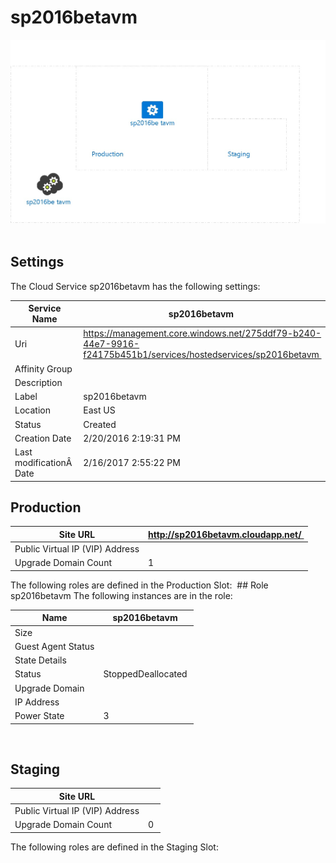 # sp2016betavm 
![alt text](/../assets/3f1fc298dbcd4e2e910e9059000fa35e.jpg) 
## Settings
The Cloud Service sp2016betavm has the following settings: 

| Service Name | sp2016betavm  |
| --- | --- |
| Uri | https://management.core.windows.net/275ddf79-b240-44e7-9916-f24175b451b1/services/hostedservices/sp2016betavm  |
| Affinity Group |   |
| Description |   |
| Label | sp2016betavm  |
| Location | East US  |
| Status | Created  |
| Creation Date | 2/20/2016 2:19:31 PM  |
| Last modificationÂ  Date | 2/16/2017 2:55:22 PM  |


## Production


| Site URL | http://sp2016betavm.cloudapp.net/  |
| --- | --- |
| Public Virtual IP (VIP) Address |   |
| Upgrade Domain Count | 1  |

The following roles are defined in the Production Slot:
 ## Role sp2016betavm
The following instances are in the role:

| Name | sp2016betavm  |
| --- | --- |
| Size |   |
| Guest Agent Status |   |
| State Details |   |
| Status | StoppedDeallocated  |
| Upgrade Domain |   |
| IP Address |   |
| Power State | 3  |

  
## Staging


| Site URL |   |
| --- | --- |
| Public Virtual IP (VIP) Address |   |
| Upgrade Domain Count | 0  |

The following roles are defined in the Staging Slot:
